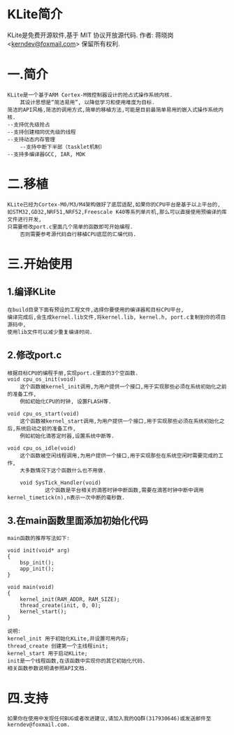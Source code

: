 KLite简介
=====================
KLite是免费开源软件,基于 MIT 协议开放源代码.
作者: 蒋晓岗\<kerndev@foxmail.com> 保留所有权利.

# 一.简介
	KLite是一个基于ARM Cortex-M微控制器设计的抢占式操作系统内核.
        其设计思想是“简洁易用”, 以降低学习和使用难度为目标.
	简洁的API风格,简洁的调用方式,简单的移植方法,可能是目前最简单易用的嵌入式操作系统内核.
	--支持优先级抢占  
	--支持创建相同优先级的线程  
	--支持动态内存管理
        --支持中断下半部（tasklet机制）  
	--支持多编译器GCC, IAR, MDK

# 二.移植
	KLite已经为Cortex-M0/M3/M4架构做好了底层适配,如果你的CPU平台是基于以上平台的,
	如STM32,GD32,NRF51,NRF52,Freescale K40等系列单片机,那么可以直接使用预编译的库文件进行开发,  
	只需要修改port.c里面几个简单的函数即可开始编程.
        否则需要参考源代码自行移植CPU底层的汇编代码.

# 三.开始使用
## 1.编译KLite
	在build目录下面有预设的工程文件,选择你要使用的编译器和目标CPU平台,  
	编译完成后,会生成kernel.lib文件,将kernel.lib, kernel.h, port.c复制到你的项目源码中,
	使用lib文件可以减少重复编译时间.

## 2.修改port.c
	根据目标CPU的编程手册,实现port.c里面的3个空函数.
	void cpu_os_init(void)
		这个函数被kernel_init调用,为用户提供一个接口,用于实现那些必须在系统初始化之前的准备工作,
		例如初始化CPU的时钟, 设置FLASH等.
		
	void cpu_os_start(void)
		这个函数被kernel_start调用,为用户提供一个接口,用于实现那些必须在系统初始化之后,系统启动之前的准备工作,
		例如初始化滴答定时器,设置系统中断等.
		
	void cpu_os_idle(void)
		这个函数被空闲线程调用,为用户提供一个接口,用于实现那些在系统空闲时需要完成的工作,
		大多数情况下这个函数什么也不用做.

        void SysTick_Handler(void)
                这个函数是平台相关的滴答时钟中断函数,需要在滴答时钟中断中调用kernel_timetick(n),n表示一次中断的毫秒数.

## 3.在main函数里面添加初始化代码
	main函数的推荐写法如下:
```
void init(void* arg)
{
	bsp_init();
	app_init();
}

void main(void)
{
	kernel_init(RAM_ADDR, RAM_SIZE);
	thread_create(init, 0, 0);
	kernel_start();
}
```
	说明:
	kernel_init 用于初始化KLite,并设置可用内存;  
	thread_create 创建第一个主线程init;  
	kernel_start 用于启动KLite;  
	init是一个线程函数,在该函数中实现你的其它初始化代码.  
	相关函数参数说明请参照API文档.  

# 四.支持
	如果你在使用中发现任何BUG或者改进建议,请加入我的QQ群(317930646)或发送邮件至kerndev@foxmail.com.  

	